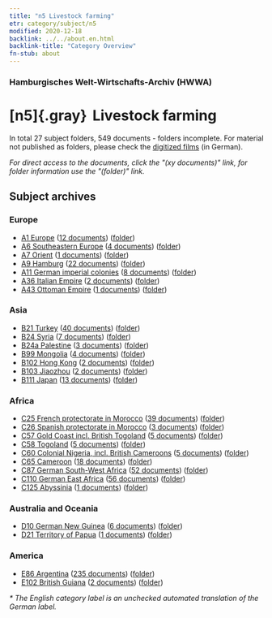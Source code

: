 ```yaml
---
title: "n5 Livestock farming"
etr: category/subject/n5
modified: 2020-12-18
backlink: ../../about.en.html
backlink-title: "Category Overview"
fn-stub: about
---
```


### Hamburgisches Welt-Wirtschafts-Archiv (HWWA)
# [n5]{.gray}&#8201; Livestock farming&#160; 





In total 27 subject folders, 549 documents - folders incomplete.
For material not published as folders, please check the [digitized films](/film/h1_sh) (in German).

_For direct access to the documents, click the "(xy documents)" link, for folder information use the "(folder)" link._

## Subject archives



### Europe

- [A1 Europe](../../../geo/about.en.html#A1) (<a href="https://dfg-viewer.de/show/?tx_dlf[id]=https://pm20.zbw.eu/mets/sh/1408xx/140892/1450xx/145069/public.mets.en.xml" target="_blank">12 documents</a>) ([folder](http://purl.org/pressemappe20/folder/sh/140892,145069))
- [A6 Southeastern Europe](../../../geo/about.en.html#A6) (<a href="https://dfg-viewer.de/show/?tx_dlf[id]=https://pm20.zbw.eu/mets/sh/1409xx/140900/1450xx/145069/public.mets.en.xml" target="_blank">4 documents</a>) ([folder](http://purl.org/pressemappe20/folder/sh/140900,145069))
- [A7 Orient](../../../geo/about.en.html#A7) (<a href="https://dfg-viewer.de/show/?tx_dlf[id]=https://pm20.zbw.eu/mets/sh/1409xx/140902/1450xx/145069/public.mets.en.xml" target="_blank">1 documents</a>) ([folder](http://purl.org/pressemappe20/folder/sh/140902,145069))
- [A9 Hamburg](../../../geo/about.en.html#A9) (<a href="https://dfg-viewer.de/show/?tx_dlf[id]=https://pm20.zbw.eu/mets/sh/1409xx/140905/1450xx/145069/public.mets.en.xml" target="_blank">22 documents</a>) ([folder](http://purl.org/pressemappe20/folder/sh/140905,145069))
- [A11 German imperial colonies](../../../geo/about.en.html#A11) (<a href="https://dfg-viewer.de/show/?tx_dlf[id]=https://pm20.zbw.eu/mets/sh/1409xx/140960/1450xx/145069/public.mets.en.xml" target="_blank">8 documents</a>) ([folder](http://purl.org/pressemappe20/folder/sh/140960,145069))
- [A36 Italian Empire](../../../geo/about.en.html#A36) (<a href="https://dfg-viewer.de/show/?tx_dlf[id]=https://pm20.zbw.eu/mets/sh/1410xx/141012/1450xx/145069/public.mets.en.xml" target="_blank">2 documents</a>) ([folder](http://purl.org/pressemappe20/folder/sh/141012,145069))
- [A43 Ottoman Empire](../../../geo/about.en.html#A43) (<a href="https://dfg-viewer.de/show/?tx_dlf[id]=https://pm20.zbw.eu/mets/sh/1410xx/141034/1450xx/145069/public.mets.en.xml" target="_blank">1 documents</a>) ([folder](http://purl.org/pressemappe20/folder/sh/141034,145069))

### Asia

- [B21 Turkey](../../../geo/about.en.html#B21) (<a href="https://dfg-viewer.de/show/?tx_dlf[id]=https://pm20.zbw.eu/mets/sh/1411xx/141111/1450xx/145069/public.mets.en.xml" target="_blank">40 documents</a>) ([folder](http://purl.org/pressemappe20/folder/sh/141111,145069))
- [B24 Syria](../../../geo/about.en.html#B24) (<a href="https://dfg-viewer.de/show/?tx_dlf[id]=https://pm20.zbw.eu/mets/sh/1411xx/141114/1450xx/145069/public.mets.en.xml" target="_blank">7 documents</a>) ([folder](http://purl.org/pressemappe20/folder/sh/141114,145069))
- [B24a Palestine](../../../geo/about.en.html#B24a) (<a href="https://dfg-viewer.de/show/?tx_dlf[id]=https://pm20.zbw.eu/mets/sh/1411xx/141115/1450xx/145069/public.mets.en.xml" target="_blank">3 documents</a>) ([folder](http://purl.org/pressemappe20/folder/sh/141115,145069))
- [B99 Mongolia](../../../geo/about.en.html#B99) (<a href="https://dfg-viewer.de/show/?tx_dlf[id]=https://pm20.zbw.eu/mets/sh/1412xx/141261/1450xx/145069/public.mets.en.xml" target="_blank">4 documents</a>) ([folder](http://purl.org/pressemappe20/folder/sh/141261,145069))
- [B102 Hong Kong](../../../geo/about.en.html#B102) (<a href="https://dfg-viewer.de/show/?tx_dlf[id]=https://pm20.zbw.eu/mets/sh/1412xx/141268/1450xx/145069/public.mets.en.xml" target="_blank">2 documents</a>) ([folder](http://purl.org/pressemappe20/folder/sh/141268,145069))
- [B103 Jiaozhou](../../../geo/about.en.html#B103) (<a href="https://dfg-viewer.de/show/?tx_dlf[id]=https://pm20.zbw.eu/mets/sh/1261xx/126163/1450xx/145069/public.mets.en.xml" target="_blank">2 documents</a>) ([folder](http://purl.org/pressemappe20/folder/sh/126163,145069))
- [B111 Japan](../../../geo/about.en.html#B111) (<a href="https://dfg-viewer.de/show/?tx_dlf[id]=https://pm20.zbw.eu/mets/sh/1412xx/141272/1450xx/145069/public.mets.en.xml" target="_blank">13 documents</a>) ([folder](http://purl.org/pressemappe20/folder/sh/141272,145069))

### Africa

- [C25 French protectorate in Morocco](../../../geo/about.en.html#C25) (<a href="https://dfg-viewer.de/show/?tx_dlf[id]=https://pm20.zbw.eu/mets/sh/1413xx/141358/1450xx/145069/public.mets.en.xml" target="_blank">39 documents</a>) ([folder](http://purl.org/pressemappe20/folder/sh/141358,145069))
- [C26 Spanish protectorate in Morocco](../../../geo/about.en.html#C26) (<a href="https://dfg-viewer.de/show/?tx_dlf[id]=https://pm20.zbw.eu/mets/sh/1413xx/141359/1450xx/145069/public.mets.en.xml" target="_blank">3 documents</a>) ([folder](http://purl.org/pressemappe20/folder/sh/141359,145069))
- [C57 Gold Coast incl. British Togoland](../../../geo/about.en.html#C57) (<a href="https://dfg-viewer.de/show/?tx_dlf[id]=https://pm20.zbw.eu/mets/sh/1414xx/141406/1450xx/145069/public.mets.en.xml" target="_blank">5 documents</a>) ([folder](http://purl.org/pressemappe20/folder/sh/141406,145069))
- [C58 Togoland](../../../geo/about.en.html#C58) (<a href="https://dfg-viewer.de/show/?tx_dlf[id]=https://pm20.zbw.eu/mets/sh/1414xx/141408/1450xx/145069/public.mets.en.xml" target="_blank">5 documents</a>) ([folder](http://purl.org/pressemappe20/folder/sh/141408,145069))
- [C60 Colonial Nigeria, incl. British Cameroons](../../../geo/about.en.html#C60) (<a href="https://dfg-viewer.de/show/?tx_dlf[id]=https://pm20.zbw.eu/mets/sh/1414xx/141409/1450xx/145069/public.mets.en.xml" target="_blank">5 documents</a>) ([folder](http://purl.org/pressemappe20/folder/sh/141409,145069))
- [C65 Cameroon](../../../geo/about.en.html#C65) (<a href="https://dfg-viewer.de/show/?tx_dlf[id]=https://pm20.zbw.eu/mets/sh/1414xx/141410/1450xx/145069/public.mets.en.xml" target="_blank">18 documents</a>) ([folder](http://purl.org/pressemappe20/folder/sh/141410,145069))
- [C87 German South-West Africa](../../../geo/about.en.html#C87) (<a href="https://dfg-viewer.de/show/?tx_dlf[id]=https://pm20.zbw.eu/mets/sh/1414xx/141450/1450xx/145069/public.mets.en.xml" target="_blank">52 documents</a>) ([folder](http://purl.org/pressemappe20/folder/sh/141450,145069))
- [C110 German East Africa](../../../geo/about.en.html#C110) (<a href="https://dfg-viewer.de/show/?tx_dlf[id]=https://pm20.zbw.eu/mets/sh/1414xx/141471/1450xx/145069/public.mets.en.xml" target="_blank">56 documents</a>) ([folder](http://purl.org/pressemappe20/folder/sh/141471,145069))
- [C125 Abyssinia](../../../geo/about.en.html#C125) (<a href="https://dfg-viewer.de/show/?tx_dlf[id]=https://pm20.zbw.eu/mets/sh/1414xx/141482/1450xx/145069/public.mets.en.xml" target="_blank">1 documents</a>) ([folder](http://purl.org/pressemappe20/folder/sh/141482,145069))

### Australia and Oceania

- [D10 German New Guinea](../../../geo/about.en.html#D10) (<a href="https://dfg-viewer.de/show/?tx_dlf[id]=https://pm20.zbw.eu/mets/sh/1416xx/141601/1450xx/145069/public.mets.en.xml" target="_blank">6 documents</a>) ([folder](http://purl.org/pressemappe20/folder/sh/141601,145069))
- [D21 Territory of Papua](../../../geo/about.en.html#D21) (<a href="https://dfg-viewer.de/show/?tx_dlf[id]=https://pm20.zbw.eu/mets/sh/1416xx/141620/1450xx/145069/public.mets.en.xml" target="_blank">1 documents</a>) ([folder](http://purl.org/pressemappe20/folder/sh/141620,145069))

### America

- [E86 Argentina](../../../geo/about.en.html#E86) (<a href="https://dfg-viewer.de/show/?tx_dlf[id]=https://pm20.zbw.eu/mets/sh/1416xx/141692/1450xx/145069/public.mets.en.xml" target="_blank">235 documents</a>) ([folder](http://purl.org/pressemappe20/folder/sh/141692,145069))
- [E102 British Guiana](../../../geo/about.en.html#E102) (<a href="https://dfg-viewer.de/show/?tx_dlf[id]=https://pm20.zbw.eu/mets/sh/1417xx/141700/1450xx/145069/public.mets.en.xml" target="_blank">2 documents</a>) ([folder](http://purl.org/pressemappe20/folder/sh/141700,145069))


_* The English category label is an unchecked automated translation of the German label._

